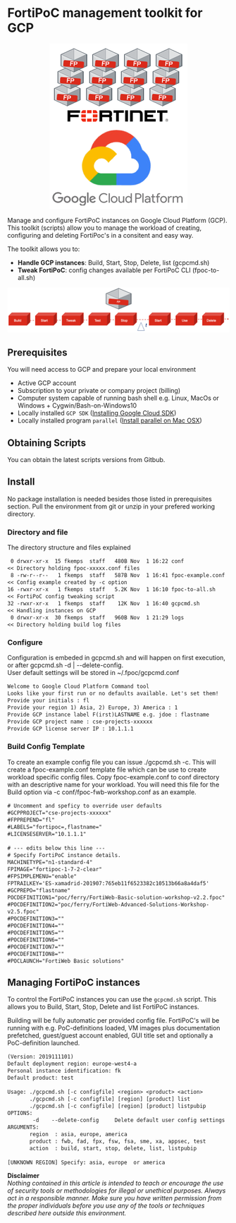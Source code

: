 # FortiPoC management toolkit for GCP

<p align="center">
  <img width="314" height="375" src="img/FortiPoConGCP.png">
</p>

Manage and configure FortiPoC instances on Google Cloud Platform (GCP).
This toolkit (scripts) allow you to manage the workload of creating, configuring and deleting FortiPoc's in a consitent and easy way.

The toolkit allows you to:

* **Handle GCP instances**: Build, Start, Stop, Delete, list (gcpcmd.sh)
* **Tweak FortiPoC**: config changes available per FortiPoC CLI (fpoc-to-all.sh)

![](img/FortiPoCflow.png)

## Prerequisites
You will need access to GCP and prepare your local environment

* Active GCP account
* Subscription to your private or company project (billing)
* Computer system capable of running bash shell e.g. Linux, MacOs or Windows + Cygwin/Bash-on-Windows10
* Locally installed `GCP SDK` ([Installing Google Cloud SDK](https://cloud.google.com/sdk/install))
* Locally installed program `parallel` ([Install parallel on Mac OSX](http://macappstore.org/parallel/))

## Obtaining Scripts
You can obtain the latest scripts versions from Gitbub.

## Install
No package installation is needed besides those listed in prerequisites section.
Pull the environment from git or unzip in your prefered working directory.

### Directory and file
The directory structure and files explained

```
 0 drwxr-xr-x  15 fkemps  staff   480B Nov  1 16:22 conf                   << Directory holding fpoc-xxxxx.conf files
 8 -rw-r--r--   1 fkemps  staff   587B Nov  1 16:41 fpoc-example.conf      << Config example created by -c option
16 -rwxr-xr-x   1 fkemps  staff   5.2K Nov  1 16:10 fpoc-to-all.sh         << FortiPoC config tweaking script
32 -rwxr-xr-x   1 fkemps  staff    12K Nov  1 16:40 gcpcmd.sh              << Handling instances on GCP
 0 drwxr-xr-x  30 fkemps  staff   960B Nov  1 21:29 logs                   << Directory holding build log files
```

### Configure
Configuration is embeded in gcpcmd.sh and will happen on first execution, or after gcpcmd.sh -d | --delete-config.   
User default settings will be stored in ~/.fpoc/gcpcmd.conf

```
Welcome to Google Cloud Platform Command tool
Looks like your first run or no defaults available. Let's set them!
Provide your initials : fl
Provide your region 1) Asia, 2) Europe, 3) America : 1
Provide GCP instance label F(irst)LASTNAME e.g. jdoe : flastname
Provide GCP project name : cse-projects-xxxxxx
Provide GCP license server IP : 10.1.1.1
```

### Build Config Template
To create an example config file you can issue ./gcpcmd.sh -c. This will create a fpoc-example.conf template file which can be use to create workload specific config files. Copy fpoc-example.conf to conf directory with an descriptive name for your workload. You will need this file for the Build option via -c conf/fpoc-fwb-workshop.conf as an example.

```
# Uncomment and speficy to override user defaults
#GCPPROJECT="cse-projects-xxxxxx"
#FPPREPEND="fl"
#LABELS="fortipoc=,flastname="
#LICENSESERVER="10.1.1.1"

# --- edits below this line ---
# Specify FortiPoC instance details.
MACHINETYPE="n1-standard-4"
FPIMAGE="fortipoc-1-7-2-clear"
#FPSIMPLEMENU="enable"
FPTRAILKEY='ES-xamadrid-201907:765eb11f6523382c10513b66a8a4daf5'
#GCPREPO="flastname"
POCDEFINITION1="poc/ferry/FortiWeb-Basic-solution-workshop-v2.2.fpoc"
#POCDEFINITION2="poc/ferry/FortiWeb-Advanced-Solutions-Workshop-v2.5.fpoc"
#POCDEFINITION3=""
#POCDEFINITION4=""
#POCDEFINITION5=""
#POCDEFINITION6=""
#POCDEFINITION7=""
#POCDEFINITION8=""
#POCLAUNCH="FortiWeb Basic solutions"
```

## Managing FortiPoC instances
To control the FortiPoC instances you can use the `gcpcmd.sh` script. This allows you to Build, Start, Stop, Delete and list FortiPoC instances.

Building will be fully automatic per provided config file. FortiPoC's will be running with e.g. PoC-definitions loaded, VM images plus documentation prefetched, guest/guest account enabled, GUI title set and optionally a PoC-definition launched.

```
(Version: 2019111101)
Default deployment region: europe-west4-a
Personal instance identification: fk
Default product: test

Usage: ./gcpcmd.sh [-c configfile] <region> <product> <action>
       ./gcpcmd.sh [-c configfile] [region] [product] list
       ./gcpcmd.sh [-c configfile] [region] [product] listpubip
OPTIONS:
        -d    --delete-config     Delete default user config settings
ARGUMENTS:
       region  : asia, europe, america
       product : fwb, fad, fpx, fsw, fsa, sme, xa, appsec, test
       action  : build, start, stop, delete, list, listpubip

[UNKNOWN REGION] Specify: asia, europe  or america
```

**Disclaimer**   
*Nothing contained in this article is intended to teach or encourage the use of security tools or methodologies for illegal or unethical purposes. Always act in a responsible manner. Make sure you have written permission from the proper individuals before you use any of the tools or techniques described here outside this environment.*
